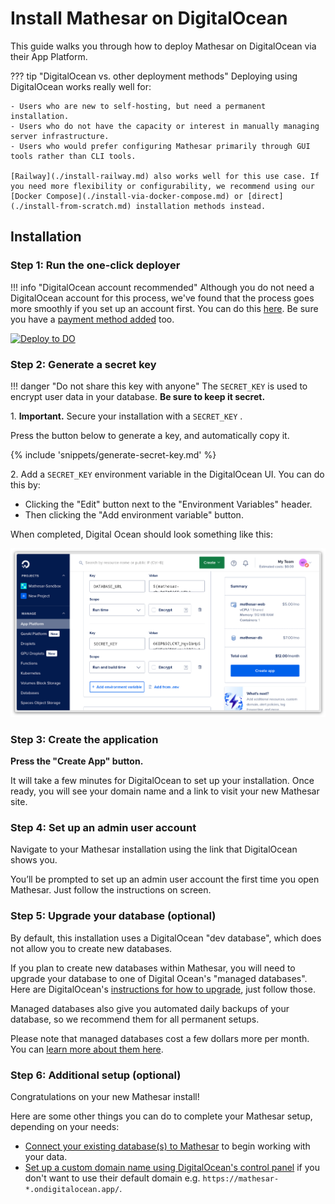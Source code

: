 # Install Mathesar on DigitalOcean

This guide walks you through how to deploy Mathesar on DigitalOcean via their App Platform.

??? tip "DigitalOcean vs. other deployment methods"	
	Deploying using DigitalOcean works really well for:  
	
	- Users who are new to self-hosting, but need a permanent installation.
	- Users who do not have the capacity or interest in manually managing server infrastructure.
	- Users who would prefer configuring Mathesar primarily through GUI tools rather than CLI tools.

	[Railway](./install-railway.md) also works well for this use case. If you need more flexibility or configurability, we recommend using our [Docker Compose](./install-via-docker-compose.md) or [direct](./install-from-scratch.md) installation methods instead.


## Installation

### Step 1: Run the one-click deployer

!!! info "DigitalOcean account recommended"
	Although you do not need a DigitalOcean account for this process, we've found that the process goes more smoothly if you set up an account first. You can do this [here](https://cloud.digitalocean.com/registrations/new). Be sure you have a [payment method added](https://cloud.digitalocean.com/account/billing) too.

[![Deploy to DO](https://www.deploytodo.com/do-btn-blue.svg)](https://cloud.digitalocean.com/apps/new?repo=https://github.com/mathesar-foundation/mathesar-digital-ocean/tree/main)

### Step 2: Generate a secret key

!!! danger "Do not share this key with anyone"
	The `SECRET_KEY` is used to encrypt user data in your database. **Be sure to keep it secret.**

1\. **Important.** Secure your installation with a `SECRET_KEY` . 

Press the button below to generate a key, and automatically copy it. 

  {% include 'snippets/generate-secret-key.md' %}

2\. Add a `SECRET_KEY` environment variable in the DigitalOcean UI. You can do this by: 

  - Clicking the "Edit" button next to the "Environment Variables" header.
  - Then clicking the "Add environment variable" button. 

When completed, Digital Ocean should look something like this:

![A screenshot of DigitalOcean's UI to configure environment variables](../assets/images/digital-ocean-app-platform-config.png)

### Step 3: Create the application

**Press the "Create App" button.**

It will take a few minutes for DigitalOcean to set up your installation. Once ready, you will see your domain name and a link to visit your new Mathesar site.

### Step 4: Set up an admin user account

Navigate to your Mathesar installation using the link that DigitalOcean shows you.

You’ll be prompted to set up an admin user account the first time you open Mathesar. Just follow the instructions on screen.

### Step 5: Upgrade your database (optional)

By default, this installation uses a DigitalOcean "dev database", which does not allow you to create new databases.

If you plan to create new databases within Mathesar, you will need to upgrade your database to one of Digital Ocean's "managed databases". Here are DigitalOcean's [instructions for how to upgrade](https://docs.digitalocean.com/products/app-platform/how-to/manage-databases/#upgrade-dev-database-to-managed-database), just follow those.

Managed databases also give you automated daily backups of your database, so we recommend them for all permanent setups.

Please note that managed databases cost a few dollars more per month. You can [learn more about them here](https://www.digitalocean.com/products/managed-databases).

### Step 6: Additional setup (optional)

Congratulations on your new Mathesar install! 

Here are some other things you can do to complete your Mathesar setup, depending on your needs:

- [Connect your existing database(s) to Mathesar](../user-guide/databases.md#connection) to begin working with your data.
- [Set up a custom domain name using DigitalOcean's control panel](https://docs.digitalocean.com/products/app-platform/how-to/manage-domains/#custom-domain) if you don't want to use their default domain e.g. `https://mathesar-*.ondigitalocean.app/`.
